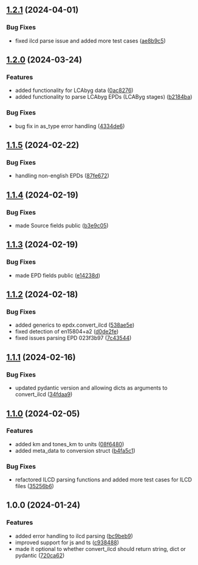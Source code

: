 ## [1.2.1](https://github.com/ocni-dtu/epdx/compare/v1.2.0...v1.2.1) (2024-04-01)


### Bug Fixes

* fixed ilcd parse issue and added more test cases ([ae8b9c5](https://github.com/ocni-dtu/epdx/commit/ae8b9c56e4affda46bc794f1b11795d5111e0f54))

## [1.2.0](https://github.com/ocni-dtu/epdx/compare/v1.1.5...v1.2.0) (2024-03-24)


### Features

* added functionality for LCAbyg data ([0ac8276](https://github.com/ocni-dtu/epdx/commit/0ac82760bb10992be92c70654a14b8efb9e3e904))
* added functionality to parse LCAbyg EPDs (LCAByg stages) ([b2184ba](https://github.com/ocni-dtu/epdx/commit/b2184bae7aae4e7724ec46ead02b9c15c989fe42))


### Bug Fixes

* bug fix in as_type error handling ([4334de6](https://github.com/ocni-dtu/epdx/commit/4334de6232c2b005ee5f9c8dae52447ecc54a73e))

## [1.1.5](https://github.com/ocni-dtu/epdx/compare/v1.1.4...v1.1.5) (2024-02-22)


### Bug Fixes

* handling non-english EPDs ([87fe672](https://github.com/ocni-dtu/epdx/commit/87fe67207d712c53726314d772cf183b9206f897))

## [1.1.4](https://github.com/ocni-dtu/epdx/compare/v1.1.3...v1.1.4) (2024-02-19)


### Bug Fixes

* made Source fields public ([b3e9c05](https://github.com/ocni-dtu/epdx/commit/b3e9c05e1cfc2dbbf66e9cf44ecde0e9e45c57a4))

## [1.1.3](https://github.com/ocni-dtu/epdx/compare/v1.1.2...v1.1.3) (2024-02-19)


### Bug Fixes

* made EPD fields public ([e14238d](https://github.com/ocni-dtu/epdx/commit/e14238d2559249e38ed22e9ded8c4e86012d26fd))

## [1.1.2](https://github.com/ocni-dtu/epdx/compare/v1.1.1...v1.1.2) (2024-02-18)


### Bug Fixes

* added generics to epdx.convert_ilcd ([538ae5e](https://github.com/ocni-dtu/epdx/commit/538ae5e981438556aa3aa936061816125f72895f))
* fixed detection of en15804+a2 ([d0de2fe](https://github.com/ocni-dtu/epdx/commit/d0de2fea726b15102de8de36490fae6c6beff7c5))
* fixed issues parsing EPD 023f3b97 ([7c43544](https://github.com/ocni-dtu/epdx/commit/7c43544b93ac6ccde8a2b9ab4a26d1fd5d1492e5))

## [1.1.1](https://github.com/ocni-dtu/epdx/compare/v1.1.0...v1.1.1) (2024-02-16)


### Bug Fixes

* updated pydantic version and allowing dicts as arguments to convert_ilcd ([34fdaa9](https://github.com/ocni-dtu/epdx/commit/34fdaa94cfbc09626991bbfa8b7cc4296f39447d))

## [1.1.0](https://github.com/ocni-dtu/epdx/compare/v1.0.0...v1.1.0) (2024-02-05)


### Features

* added km and tones_km to units ([08f6480](https://github.com/ocni-dtu/epdx/commit/08f6480464a3583db6955d21d9e2b57279c9398c))
* added meta_data to conversion struct ([b4fa5c1](https://github.com/ocni-dtu/epdx/commit/b4fa5c1254691c1263b5048570675d300661bfd7))


### Bug Fixes

* refactored ILCD parsing functions and added more test cases for ILCD files ([35256b6](https://github.com/ocni-dtu/epdx/commit/35256b672c828283c262c5affdcc7f85f10575c1))

## 1.0.0 (2024-01-24)


### Features

* added error handling to ilcd parsing ([bc9beb9](https://github.com/ocni-dtu/epdx/commit/bc9beb9f478fa4f26292f741cfe4fe04e319360d))
* improved support for js and ts ([c938488](https://github.com/ocni-dtu/epdx/commit/c9384887d395adba7a53ca13ce6b14f6332f5130))
* made it optional to whether convert_ilcd should return string, dict or pydantic ([720ca62](https://github.com/ocni-dtu/epdx/commit/720ca6284597c5f79ef600a4abcc16fa311e9976))
